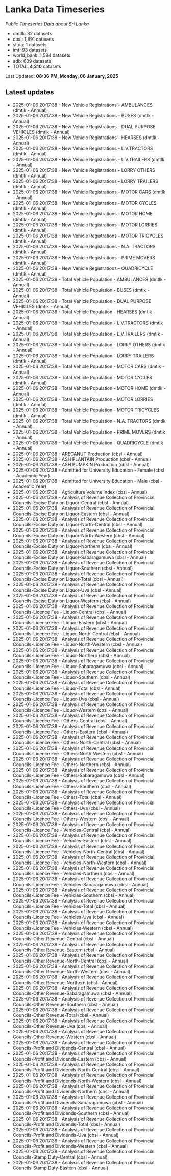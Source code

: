 # Lanka Data Timeseries
*Public Timeseries Data about Sri Lanka*

* dmtlk: 32 datasets
* cbsl: 1,891 datasets
* sltda: 1 datasets
* imf: 93 datasets
* world_bank: 1,584 datasets
* adb: 609 datasets
* TOTAL: **4,210** datasets

Last Updated: **08:36 PM, Monday, 06 January, 2025**

## Latest updates

* 2025-01-06 20:17:38 - New Vehicle Registrations - AMBULANCES (dmtlk - Annual)
* 2025-01-06 20:17:38 - New Vehicle Registrations - BUSES (dmtlk - Annual)
* 2025-01-06 20:17:38 - New Vehicle Registrations - DUAL PURPOSE VEHICLES (dmtlk - Annual)
* 2025-01-06 20:17:38 - New Vehicle Registrations - HEARSES (dmtlk - Annual)
* 2025-01-06 20:17:38 - New Vehicle Registrations - L.V.TRACTORS (dmtlk - Annual)
* 2025-01-06 20:17:38 - New Vehicle Registrations - L.V.TRAILERS (dmtlk - Annual)
* 2025-01-06 20:17:38 - New Vehicle Registrations - LORRY OTHERS (dmtlk - Annual)
* 2025-01-06 20:17:38 - New Vehicle Registrations - LORRY TRAILERS (dmtlk - Annual)
* 2025-01-06 20:17:38 - New Vehicle Registrations - MOTOR CARS (dmtlk - Annual)
* 2025-01-06 20:17:38 - New Vehicle Registrations - MOTOR CYCLES (dmtlk - Annual)
* 2025-01-06 20:17:38 - New Vehicle Registrations - MOTOR HOME (dmtlk - Annual)
* 2025-01-06 20:17:38 - New Vehicle Registrations - MOTOR LORRIES (dmtlk - Annual)
* 2025-01-06 20:17:38 - New Vehicle Registrations - MOTOR TRICYCLES (dmtlk - Annual)
* 2025-01-06 20:17:38 - New Vehicle Registrations - N.A. TRACTORS (dmtlk - Annual)
* 2025-01-06 20:17:38 - New Vehicle Registrations - PRIME MOVERS (dmtlk - Annual)
* 2025-01-06 20:17:38 - New Vehicle Registrations - QUADRICYCLE (dmtlk - Annual)
* 2025-01-06 20:17:38 - Total Vehicle Population - AMBULANCES (dmtlk - Annual)
* 2025-01-06 20:17:38 - Total Vehicle Population - BUSES (dmtlk - Annual)
* 2025-01-06 20:17:38 - Total Vehicle Population - DUAL PURPOSE VEHICLES (dmtlk - Annual)
* 2025-01-06 20:17:38 - Total Vehicle Population - HEARSES (dmtlk - Annual)
* 2025-01-06 20:17:38 - Total Vehicle Population - L.V.TRACTORS (dmtlk - Annual)
* 2025-01-06 20:17:38 - Total Vehicle Population - L.V.TRAILERS (dmtlk - Annual)
* 2025-01-06 20:17:38 - Total Vehicle Population - LORRY OTHERS (dmtlk - Annual)
* 2025-01-06 20:17:38 - Total Vehicle Population - LORRY TRAILERS (dmtlk - Annual)
* 2025-01-06 20:17:38 - Total Vehicle Population - MOTOR CARS (dmtlk - Annual)
* 2025-01-06 20:17:38 - Total Vehicle Population - MOTOR CYCLES (dmtlk - Annual)
* 2025-01-06 20:17:38 - Total Vehicle Population - MOTOR HOME (dmtlk - Annual)
* 2025-01-06 20:17:38 - Total Vehicle Population - MOTOR LORRIES (dmtlk - Annual)
* 2025-01-06 20:17:38 - Total Vehicle Population - MOTOR TRICYCLES (dmtlk - Annual)
* 2025-01-06 20:17:38 - Total Vehicle Population - N.A. TRACTORS (dmtlk - Annual)
* 2025-01-06 20:17:38 - Total Vehicle Population - PRIME MOVERS (dmtlk - Annual)
* 2025-01-06 20:17:38 - Total Vehicle Population - QUADRICYCLE (dmtlk - Annual)
* 2025-01-06 20:17:38 - ARECANUT Production (cbsl - Annual)
* 2025-01-06 20:17:38 - ASH PLANTAIN Production (cbsl - Annual)
* 2025-01-06 20:17:38 - ASH PUMPKIN Production (cbsl - Annual)
* 2025-01-06 20:17:38 - Admitted for University Education - Female (cbsl - Academic Year)
* 2025-01-06 20:17:38 - Admitted for University Education - Male (cbsl - Academic Year)
* 2025-01-06 20:17:38 - Agriculture Volume Index (cbsl - Annual)
* 2025-01-06 20:17:38 - Analysis of Revenue Collection of Provincial Councils-Excise Duty on Liquor-Central (cbsl - Annual)
* 2025-01-06 20:17:38 - Analysis of Revenue Collection of Provincial Councils-Excise Duty on Liquor-Eastern (cbsl - Annual)
* 2025-01-06 20:17:38 - Analysis of Revenue Collection of Provincial Councils-Excise Duty on Liquor-North-Central (cbsl - Annual)
* 2025-01-06 20:17:38 - Analysis of Revenue Collection of Provincial Councils-Excise Duty on Liquor-North-Western (cbsl - Annual)
* 2025-01-06 20:17:38 - Analysis of Revenue Collection of Provincial Councils-Excise Duty on Liquor-Northern (cbsl - Annual)
* 2025-01-06 20:17:38 - Analysis of Revenue Collection of Provincial Councils-Excise Duty on Liquor-Sabaragamuwa (cbsl - Annual)
* 2025-01-06 20:17:38 - Analysis of Revenue Collection of Provincial Councils-Excise Duty on Liquor-Southern (cbsl - Annual)
* 2025-01-06 20:17:38 - Analysis of Revenue Collection of Provincial Councils-Excise Duty on Liquor-Total (cbsl - Annual)
* 2025-01-06 20:17:38 - Analysis of Revenue Collection of Provincial Councils-Excise Duty on Liquor-Uva (cbsl - Annual)
* 2025-01-06 20:17:38 - Analysis of Revenue Collection of Provincial Councils-Excise Duty on Liquor-Western (cbsl - Annual)
* 2025-01-06 20:17:38 - Analysis of Revenue Collection of Provincial Councils-Licence Fee - Liquor-Central (cbsl - Annual)
* 2025-01-06 20:17:38 - Analysis of Revenue Collection of Provincial Councils-Licence Fee - Liquor-Eastern (cbsl - Annual)
* 2025-01-06 20:17:38 - Analysis of Revenue Collection of Provincial Councils-Licence Fee - Liquor-North-Central (cbsl - Annual)
* 2025-01-06 20:17:38 - Analysis of Revenue Collection of Provincial Councils-Licence Fee - Liquor-North-Western (cbsl - Annual)
* 2025-01-06 20:17:38 - Analysis of Revenue Collection of Provincial Councils-Licence Fee - Liquor-Northern (cbsl - Annual)
* 2025-01-06 20:17:38 - Analysis of Revenue Collection of Provincial Councils-Licence Fee - Liquor-Sabaragamuwa (cbsl - Annual)
* 2025-01-06 20:17:38 - Analysis of Revenue Collection of Provincial Councils-Licence Fee - Liquor-Southern (cbsl - Annual)
* 2025-01-06 20:17:38 - Analysis of Revenue Collection of Provincial Councils-Licence Fee - Liquor-Total (cbsl - Annual)
* 2025-01-06 20:17:38 - Analysis of Revenue Collection of Provincial Councils-Licence Fee - Liquor-Uva (cbsl - Annual)
* 2025-01-06 20:17:38 - Analysis of Revenue Collection of Provincial Councils-Licence Fee - Liquor-Western (cbsl - Annual)
* 2025-01-06 20:17:38 - Analysis of Revenue Collection of Provincial Councils-Licence Fee - Others-Central (cbsl - Annual)
* 2025-01-06 20:17:38 - Analysis of Revenue Collection of Provincial Councils-Licence Fee - Others-Eastern (cbsl - Annual)
* 2025-01-06 20:17:38 - Analysis of Revenue Collection of Provincial Councils-Licence Fee - Others-North-Central (cbsl - Annual)
* 2025-01-06 20:17:38 - Analysis of Revenue Collection of Provincial Councils-Licence Fee - Others-North-Western (cbsl - Annual)
* 2025-01-06 20:17:38 - Analysis of Revenue Collection of Provincial Councils-Licence Fee - Others-Northern (cbsl - Annual)
* 2025-01-06 20:17:38 - Analysis of Revenue Collection of Provincial Councils-Licence Fee - Others-Sabaragamuwa (cbsl - Annual)
* 2025-01-06 20:17:38 - Analysis of Revenue Collection of Provincial Councils-Licence Fee - Others-Southern (cbsl - Annual)
* 2025-01-06 20:17:38 - Analysis of Revenue Collection of Provincial Councils-Licence Fee - Others-Total (cbsl - Annual)
* 2025-01-06 20:17:38 - Analysis of Revenue Collection of Provincial Councils-Licence Fee - Others-Uva (cbsl - Annual)
* 2025-01-06 20:17:38 - Analysis of Revenue Collection of Provincial Councils-Licence Fee - Others-Western (cbsl - Annual)
* 2025-01-06 20:17:38 - Analysis of Revenue Collection of Provincial Councils-Licence Fee - Vehicles-Central (cbsl - Annual)
* 2025-01-06 20:17:38 - Analysis of Revenue Collection of Provincial Councils-Licence Fee - Vehicles-Eastern (cbsl - Annual)
* 2025-01-06 20:17:38 - Analysis of Revenue Collection of Provincial Councils-Licence Fee - Vehicles-North-Central (cbsl - Annual)
* 2025-01-06 20:17:38 - Analysis of Revenue Collection of Provincial Councils-Licence Fee - Vehicles-North-Western (cbsl - Annual)
* 2025-01-06 20:17:38 - Analysis of Revenue Collection of Provincial Councils-Licence Fee - Vehicles-Northern (cbsl - Annual)
* 2025-01-06 20:17:38 - Analysis of Revenue Collection of Provincial Councils-Licence Fee - Vehicles-Sabaragamuwa (cbsl - Annual)
* 2025-01-06 20:17:38 - Analysis of Revenue Collection of Provincial Councils-Licence Fee - Vehicles-Southern (cbsl - Annual)
* 2025-01-06 20:17:38 - Analysis of Revenue Collection of Provincial Councils-Licence Fee - Vehicles-Total (cbsl - Annual)
* 2025-01-06 20:17:38 - Analysis of Revenue Collection of Provincial Councils-Licence Fee - Vehicles-Uva (cbsl - Annual)
* 2025-01-06 20:17:38 - Analysis of Revenue Collection of Provincial Councils-Licence Fee - Vehicles-Western (cbsl - Annual)
* 2025-01-06 20:17:38 - Analysis of Revenue Collection of Provincial Councils-Other Revenue-Central (cbsl - Annual)
* 2025-01-06 20:17:38 - Analysis of Revenue Collection of Provincial Councils-Other Revenue-Eastern (cbsl - Annual)
* 2025-01-06 20:17:38 - Analysis of Revenue Collection of Provincial Councils-Other Revenue-North-Central (cbsl - Annual)
* 2025-01-06 20:17:38 - Analysis of Revenue Collection of Provincial Councils-Other Revenue-North-Western (cbsl - Annual)
* 2025-01-06 20:17:38 - Analysis of Revenue Collection of Provincial Councils-Other Revenue-Northern (cbsl - Annual)
* 2025-01-06 20:17:38 - Analysis of Revenue Collection of Provincial Councils-Other Revenue-Sabaragamuwa (cbsl - Annual)
* 2025-01-06 20:17:38 - Analysis of Revenue Collection of Provincial Councils-Other Revenue-Southern (cbsl - Annual)
* 2025-01-06 20:17:38 - Analysis of Revenue Collection of Provincial Councils-Other Revenue-Total (cbsl - Annual)
* 2025-01-06 20:17:38 - Analysis of Revenue Collection of Provincial Councils-Other Revenue-Uva (cbsl - Annual)
* 2025-01-06 20:17:38 - Analysis of Revenue Collection of Provincial Councils-Other Revenue-Western (cbsl - Annual)
* 2025-01-06 20:17:38 - Analysis of Revenue Collection of Provincial Councils-Profit and Dividends-Central (cbsl - Annual)
* 2025-01-06 20:17:38 - Analysis of Revenue Collection of Provincial Councils-Profit and Dividends-Eastern (cbsl - Annual)
* 2025-01-06 20:17:38 - Analysis of Revenue Collection of Provincial Councils-Profit and Dividends-North-Central (cbsl - Annual)
* 2025-01-06 20:17:38 - Analysis of Revenue Collection of Provincial Councils-Profit and Dividends-North-Western (cbsl - Annual)
* 2025-01-06 20:17:38 - Analysis of Revenue Collection of Provincial Councils-Profit and Dividends-Northern (cbsl - Annual)
* 2025-01-06 20:17:38 - Analysis of Revenue Collection of Provincial Councils-Profit and Dividends-Sabaragamuwa (cbsl - Annual)
* 2025-01-06 20:17:38 - Analysis of Revenue Collection of Provincial Councils-Profit and Dividends-Southern (cbsl - Annual)
* 2025-01-06 20:17:38 - Analysis of Revenue Collection of Provincial Councils-Profit and Dividends-Total (cbsl - Annual)
* 2025-01-06 20:17:38 - Analysis of Revenue Collection of Provincial Councils-Profit and Dividends-Uva (cbsl - Annual)
* 2025-01-06 20:17:38 - Analysis of Revenue Collection of Provincial Councils-Profit and Dividends-Western (cbsl - Annual)
* 2025-01-06 20:17:38 - Analysis of Revenue Collection of Provincial Councils-Stamp Duty-Central (cbsl - Annual)
* 2025-01-06 20:17:38 - Analysis of Revenue Collection of Provincial Councils-Stamp Duty-Eastern (cbsl - Annual)